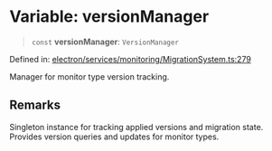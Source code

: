 # Variable: versionManager

> `const` **versionManager**: `VersionManager`

Defined in: [electron/services/monitoring/MigrationSystem.ts:279](https://github.com/Nick2bad4u/Uptime-Watcher/blob/dca5483e793478722cd3e6e125cafcec5fc771f0/electron/services/monitoring/MigrationSystem.ts#L279)

Manager for monitor type version tracking.

## Remarks

Singleton instance for tracking applied versions and migration state.
Provides version queries and updates for monitor types.
